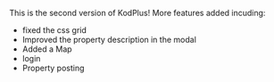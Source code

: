 This is the second version of KodPlus! More features added incuding:
- fixed the css grid
- Improved the property description in the modal
- Added a Map
- login
- Property posting